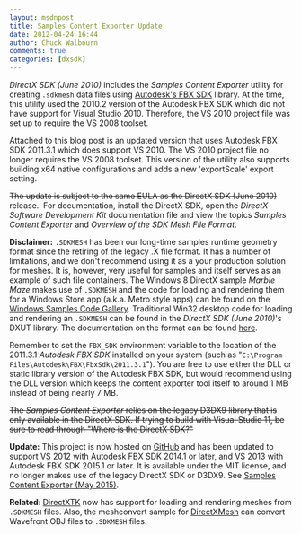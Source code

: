 ```yaml
---
layout: msdnpost
title: Samples Content Exporter Update
date: 2012-04-24 16:44
author: Chuck Walbourn
comments: true
categories: [dxsdk]
---
```

<em>DirectX SDK (June 2010) </em>includes the <em>Samples Content Exporter</em> utility for creating <code>.sdkmesh</code> data files using <a href="http://autodesk.com/fbx">Autodesk's FBX SDK</a> library. At the time, this utility used the 2010.2 version of the Autodesk FBX SDK which did not have support for Visual Studio 2010. Therefore, the VS 2010 project file was set up to require the VS 2008 toolset.
<!--more-->

Attached to this blog post is an updated version that uses Autodesk FBX SDK 2011.3.1 which does support VS 2010. The VS 2010 project file no longer requires the VS 2008 toolset. This version of the utility also supports building x64 native configurations and adds a new 'exportScale' export setting.

<strike>The update is subject to the same EULA as the DirectX SDK</a> (June 2010) release.</strike>. For documentation, install the DirectX SDK, open the <em>DirectX Software Development Kit</em> documentation file and view the topics <em>Samples Content Exporter</em> and <em>Overview of the SDK Mesh File Format</em>.
<p />

<strong>Disclaimer:</strong> <code>.SDKMESH</code> has been our long-time samples runtime geometry format since the retiring of the legacy .X file format. It has a number of limitations, and we don't recommend using it as a your production solution for meshes. It is, however, very useful for samples and itself serves as an example of such file containers. The Windows 8 DirectX sample <em>Marble Maze</em> makes use of <code>.SDKMESH</code> and the code for loading and rendering them for a Windows Store app (a.k.a. Metro style apps) can be found on the <a href="http://code.msdn.microsoft.com/windowsapps/DirectX-Marble-Maze-Game-e4806345/">Windows Samples Code Gallery</a>. Traditional Win32 desktop code for loading and rendering an <code>.SDKMESH</code> can be found in the <em>DirectX SDK (June 2010)</em>'s DXUT library. The documentation on the format can be found <a href="https://github.com/Microsoft/DirectXMesh/wiki/Geometry-formats#sdkmesh">here</a>.

Remember to set the <code>FBX_SDK</code> environment variable to the location of the 2011.3.1 <em>Autodesk FBX SDK</em> installed on your system (such as "``C:\Program Files\Autodesk\FBX\FbxSdk\2011.3.1``"). You are free to use either the DLL or static library version of the Autodesk FBX SDK, but would recommend using the DLL version which keeps the content exporter tool itself to around 1 MB instead of being nearly 7 MB.

<strike>The <em>Samples Content Exporter</em> relies on the legacy D3DX9 library that is only available in the DirectX SDK. If trying to build with Visual Studio 11, be sure to read through "<a href="https://aka.ms/dxsdk">Where is the DirectX SDK?</a>"</strike>
<p />

<strong>Update:</strong> This project is now hosted on <a href="https://github.com/walbourn/contentexporter">GitHub</a> and has been updated to support VS 2012 with Autodesk FBX SDK 2014.1 or later, and VS 2013 with Autodesk FBX SDK 2015.1 or later. It is available under the MIT license, and no longer makes use of the legacy DirectX SDK or D3DX9. See <a href="https://walbourn.github.io/samples-content-exporter/">Samples Content Exporter (May 2015)</a>.

<strong>Related: </strong><a href="https://github.com/Microsoft/DirectXTK/">DirectXTK</a> now has support for loading and rendering meshes from <code>.SDKMESH</code> files. Also, the meshconvert sample for <a href="http://go.microsoft.com/fwlink/?LinkID=324981">DirectXMesh</a> can convert Wavefront OBJ files to <code>.SDKMESH</code> files.
